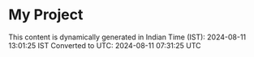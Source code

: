 # My Project

This content is dynamically generated in Indian Time (IST): 2024-08-11 13:01:25 IST
Converted to UTC: 2024-08-11 07:31:25 UTC
